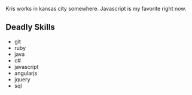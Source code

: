 Kris works in kansas city somewhere. Javascript is my favorite right now.

## Deadly Skills

* git
* ruby
* java
* c#
* javascript
* angularjs
* jquery
* sql
